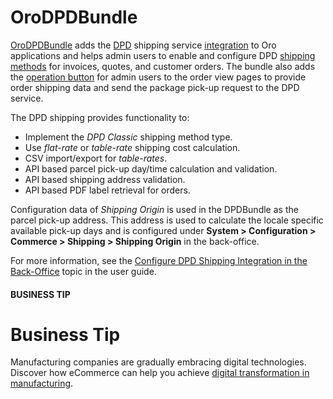 <a id="bundle-docs-extensions-dpd"></a>

# OroDPDBundle

<a href="https://github.com/oroinc/OroDpdBundle" target="_blank">OroDPDBundle</a> adds the <a href="https://www.dpd.com/" target="_blank">DPD</a> shipping service <a href="https://github.com/oroinc/platform/tree/master/src/Oro/Bundle/IntegrationBundle" target="_blank">integration</a> to Oro applications and helps admin users to enable and configure DPD <a href="https://github.com/oroinc/orocommerce/tree/master/src/Oro/Bundle/ShippingBundle" target="_blank">shipping methods</a> for invoices, quotes, and customer orders. The bundle also adds the <a href="https://github.com/oroinc/platform/tree/master/src/Oro/Bundle/ActionBundle" target="_blank">operation button</a> for admin users to the order view pages to provide order shipping data and send the package pick-up request to the DPD service.

The DPD shipping provides functionality to:

* Implement the *DPD Classic* shipping method type.
* Use *flat-rate* or *table-rate* shipping cost calculation.
* CSV import/export for *table-rates*.
* API based parcel pick-up day/time calculation and validation.
* API based shipping address validation.
* API based PDF label retrieval for orders.

Configuration data of *Shipping Origin* is used in the DPDBundle as the parcel pick-up address. This address is used to calculate the locale specific available pick-up days and is configured under **System > Configuration > Commerce > Shipping > Shipping Origin** in the back-office.

For more information, see the [Configure DPD Shipping Integration in the Back-Office](../../../user/back-office/system/integrations/shipping-integration/dpd.md#doc-integrations-dpd) topic in the user guide.

#### BUSINESS TIP
# Business Tip

Manufacturing companies are gradually embracing digital technologies. Discover how eCommerce can help you achieve <a href="https://oroinc.com/b2b-ecommerce/blog/digital-transformation-in-manufacturing/" target="_blank">digital transformation in manufacturing</a>.

<!-- Frontend -->
